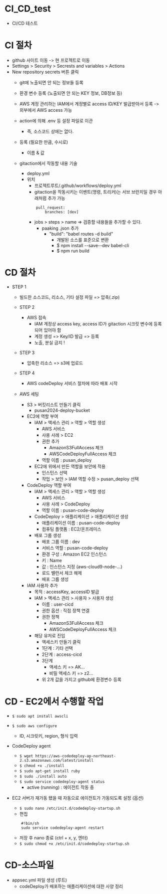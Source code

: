 # CI_CD_test
- CI/CD 테스트


# CI 절차
- github 사이트 이동 -> 현 프로젝트로 이동
- Settings > Security > Secrests and variables > Actions
- New repository secrets 버튼 클릭
    - git에 노출되면 안 되는 정보들 등록
    - 환경 변수 등록 (노출되면 안 되는 KEY 정보, DB정보 등)
    - AWS 계정 관리하는 IAM에서 계정별로 access ID/KEY 발급받아서 등록 -> 외부에서 AWS access 가능
    - action에 의해 .env 등 설정 파일로 이관
        - 즉, 소스코드 상에는 없다.
    - 등록 (필요한 만큼, 수시로)
        - 이름 & 값
    
    - gitaction에서 작동할 내용 기술
        - deploy.yml
        - 위치
            - 프로젝트루트/.github/workflows/deploy.yml
            - gitaction을 작동시키는 이벤트(명령, 트리커)는 서브 브런치일 경우 아래처럼 추가 가능
            ```
                pull_request:
                    branches: [dev]
            ```
            - jobs > steps > name => 검증할 내용들을 추가할 수 있다.
                - paaking .json 추가
                    - "build": "babel routes -d build"
                        - 개발된 소스를 표준으로 변환
                        - $ npm install --save--dev babel-cli
                        - $ npm run build 

# CD 절차
- STEP 1
    - 빌드한 소스코드, 리소스, 기타 설정 파일 => 압축(.zip)
    
    - STEP 2
        - AWS 접속
            - IAM 계정상 access key, access ID가 gitaction 시크릿 변수에 등록되어 있어야 함
            - 계정 생성 => Key/ID 발급 => 등록
            - 노출, 분실 금지 !
    
    - STEP 3
        - 압축한 리소스 => s3에 업로드
    
    - STEP 4
        - AWS codeDeploy 서비스 절차에 따라 배포 시작
    
    - AWS 세팅
        - S3 > 버킷리스트 만들기 클릭
            - pusan2024-deploy-bucket
        - EC2에 역할 부여
            - IAM > 액세스 관리 > 역할 > 역할 생성
                - AWS 서비스
                - 사용 사례 > EC2
                - 권한 추가
                    - AmazonS3FullAccess 체크
                    - AWSCodeDeployFullAccess 체크
                - 역할 이름 : pusan_deploy
            - EC2에 위에서 만든 역할을 보안에 적용
                - 인스턴스 선택
                - 작업 > 보안 > IAM 역할 수정 > pusan_deploy 선택
        - CodeDeploy 역할 부여
            - IAM > 액세스 관리 > 역할 > 역할 생성
                - AWS 서비스
                - 사용 사례 > CodeDeploy
                - 역할 이름 : pusan-code-deploy
            - CodeDeploy > 애플리케이션 > 애플리케이션 생성
                - 애플리케이션 이름 : pusan-code-deploy
                - 컴퓨팅 플랫폼 : EC2/온프레미스
            - 배포 그룹 생성
                - 배포 그룹 이름 : dev
                - 서비스 역할 : pusan-code-deploy
                - 환경 구성 : Amazon EC2 인스턴스
                - 키 : Name
                - 값 : 인스턴스 지정 (aws-cloud9-node-...)
                - 로드 밸런서 체크 해제
                - 배포 그룹 생성
        - IAM 사용자 추가
            - 목적 : accessKey, accessID 발급
            - IAM > 액세스 관리 > 사용자 > 사용자 생성
                - 이름 : user-cicd
                - 권한 옵션 : 직접 정책 연결
                - 권한 정책
                    - AmazonS3FullAccess 체크
                    - AWSCodeDeployFullAccess 체크
            - 해당 유저로 진입
                - 액세스키 만들기 클릭
                - 1단계 : 기타 선택
                - 2단계 : access-cicd
                - 3단계
                    - 액세스 키 => AK...
                    - 비밀 액세스 키 => z2...
                - 위 2개 값을 가지고 github에 환경변수 등록

# CD - EC2에서 수행할 작업
- ```$ sudo apt install awscli```
- ```$ sudo aws configure```
    - ID, 시크릿키, region, 형식 입력
- CodeDeploy agent
    - ```$ wget https://aws-codedeploy-ap-northeast-2.s3.amazonaws.com/latest/install```
    - ```$ chmod +x ./install```
    - ```$ sudo apt-get install ruby```
    - ```$ sudo ./install auto```
    - ```$ sudo service codedeploy-agent status```
        - active (running) : 에이전트 작동 중

- EC2 서버가 재가동 됐을 때 자동으로 에이전트가 가동되도록 설정 (옵션)
    - ```$ sudo nano /etc/init.d/codedeploy-startup.sh```
    - 편집
    ```
        #!bin/sh
        sudo service codedeploy-agent restart
    ```
    - 저장 후 nano 종료 (ctrl + x, y, 엔터)
    - ```$ sudo chmod +x /etc/init.d/codedeploy-startup.sh```


# CD-소스파일
- appsec.yml 파일 생성 (루트)
    - codeDeploy가 배포하는 애플리케이션에 대한 사양 정리